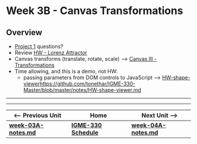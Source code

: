 # Week 3B - Canvas Transformations


## Overview

- [Project 1](../projects/project-1.md) questions?
- Review [HW - Lorenz Attractor](https://github.com/tonethar/IGME-330-Master/blob/master/notes/HW-lorenz-attractor.md)
- Canvas transforms (translate, rotate, scale) --> [Canvas III - Transformations](https://github.com/tonethar/IGME-330-Master/blob/master/notes/canvas-3.md)
- Time allowing, and this is a demo, not HW:
  - passing parameters from DOM controls to JavaScript --> [HW-shape-viewer](https://github.com/tonethar/IGME-330-Master/blob/master/notes/HW-shape-viewer.md)https://github.com/tonethar/IGME-330-Master/blob/master/notes/HW-shape-viewer.md


<hr><hr>

| <-- Previous Unit | Home | Next Unit -->
| --- | --- | --- 
| [**week-03A-notes.md**](week-03A-notes.md)     |  [**IGME-330 Schedule**](../schedule.md) | [**week-04A-notes.md**](week-04A-notes.md)
